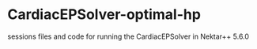 # CardiacEPSolver-optimal-hp
sessions files and code for running the CardiacEPSolver in Nektar++ 5.6.0
